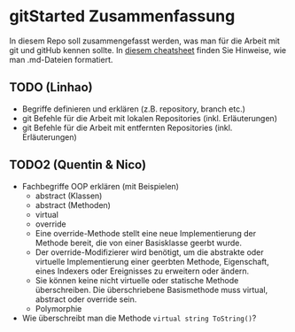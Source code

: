 # gitStarted Zusammenfassung
In diesem Repo soll zusammengefasst werden, was man für die Arbeit mit git und gitHub kennen sollte.
In [diesem cheatsheet](https://github.com/adam-p/markdown-here/wiki/Markdown-Cheatsheet) finden Sie Hinweise, wie man .md-Dateien formatiert.

## TODO (Linhao)
- Begriffe definieren und erklären (z.B. repository, branch etc.)
- git Befehle für die Arbeit mit lokalen Repositories (inkl. Erläuterungen)
- git Befehle für die Arbeit mit entfernten Repositories (inkl. Erläuterungen)

## TODO2 (Quentin & Nico)
- Fachbegriffe OOP erklären (mit Beispielen)
  - abstract (Klassen)
  - abstract (Methoden)
  - virtual
  - override
   - Eine override-Methode stellt eine neue Implementierung der Methode bereit, die von einer Basisklasse geerbt wurde.
   - Der override-Modifizierer wird benötigt, um die abstrakte oder virtuelle Implementierung einer geerbten Methode, Eigenschaft,   eines Indexers oder Ereignisses zu erweitern oder ändern.
   - Sie können keine nicht virtuelle oder statische Methode überschreiben. Die überschriebene Basismethode muss virtual, abstract oder override sein.
  - Polymorphie
- Wie überschreibt man die Methode `virtual string ToString()`?

